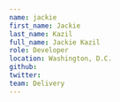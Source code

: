 ```yaml
---
name: jackie
first_name: Jackie
last_name: Kazil
full_name: Jackie Kazil
role: Developer
location: Washington, D.C.
github:
twitter:
team: Delivery
---
```

